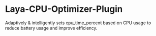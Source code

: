 # Laya-CPU-Optimizer-Plugin
Adaptively &amp; intelligently sets cpu_time_percent based on CPU usage to reduce battery usage and improve efficiency.
